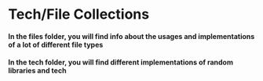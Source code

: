 # Tech/File Collections

#### In the files folder, you will find info about the usages and implementations of a lot of different file types
#### In the tech folder, you will find different implementations of random libraries and tech